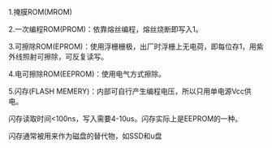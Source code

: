 

1.掩膜ROM(MROM)

2.一次编程ROM(PROM)：依靠熔丝编程，熔丝烧断即写入1。

3.可擦除ROM(EPROM)：使用浮栅栅极，出厂时浮栅上无电荷，即每位存1，用紫外线照射可擦除，可反复读写。

4.电可擦除ROM(EEPROM)：使用电气方式擦除。

5.闪存(FLASH MEMERY)：内部可自行产生编程电压，所以只用单电源Vcc供电。

闪存读取时间<100ns，写入需要4-10us。闪存实际上是EEPROM的一种。

闪存通常被用来作为磁盘的替代物，如SSD和u盘